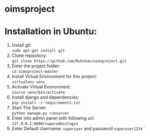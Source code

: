 # oimsproject
# Installation in Ubuntu:
1. Install git:  
   `sudo apt-get install git`
2. Clone repository:  
   `git clone https://github.com/Ruhshan/oimsproject.git`
3. Enter the project folder:  
   `cd oimsproject-master`
4. Install Virtual Environment for this project:  
   `virtualenv venv`
5. Activate Virtual Environment:  
   `source venv/bin/activate`
4. Install django and dependencies:  
   `pip install -r requirements.txt`
5. Start The Server:  
   `python manage.py runserver`
6. Enter into admin panel with following url:
   `127.0.0.1:8000/superadminlogin`
7. Enter Default Username: `superuser` and password `superuser1234`
`
